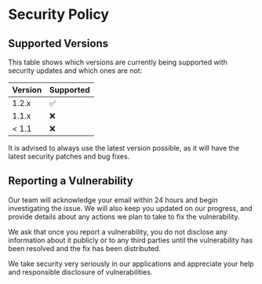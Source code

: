 # Security Policy

## Supported Versions

This table shows which versions are currently being supported with security updates and which ones are not:

| Version | Supported          |
| ------- | ------------------ |
| 1.2.x   | :white_check_mark: |
| 1.1.x   | :x:                |
| < 1.1   | :x:                |

It is advised to always use the latest version possible, as it will have the latest security patches and bug fixes.

## Reporting a Vulnerability

Our team will acknowledge your email within 24 hours and begin investigating the issue. We will also keep you updated on our progress, and provide details about any actions we plan to take to fix the vulnerability.

We ask that once you report a vulnerability, you do not disclose any information about it publicly or to any third parties until the vulnerability has been resolved and the fix has been distributed.

We take security very seriously in our applications and appreciate your help and responsible disclosure of vulnerabilities.
